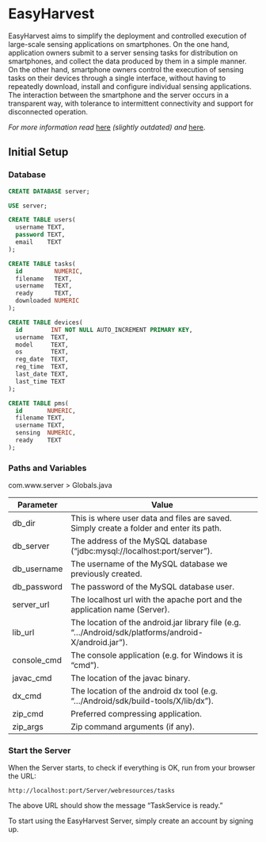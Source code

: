 # EasyHarvest
EasyHarvest aims to simplify the deployment and controlled execution of large-scale sensing applications on smartphones. On the one hand, application owners submit to a server sensing tasks for distribution on smartphones, and collect the data produced by them in a simple manner. On the other hand, smartphone owners control the execution of sensing tasks on their devices through a single interface, without having to repeatedly download, install and configure individual sensing applications. The interaction between the smartphone and the server occurs in a transparent way, with tolerance to intermittent connectivity and support for disconnected operation.

*For more information read* [here](http://www.inf.uth.gr/wp-content/uploads/formidable/Katsomallos_Emmanouil.pdf) *(slightly outdated) and* [here](http://www.inf.uth.gr/wp-content/uploads/formidable/Katsomallos_Emmanouil1.pdf).

## Initial Setup

### Database
```sql
CREATE DATABASE server;
```

```sql
USE server;
```

```sql
CREATE TABLE users(
  username TEXT,
  password TEXT,
  email    TEXT
);
```

```sql
CREATE TABLE tasks(
  id         NUMERIC,
  filename   TEXT,
  username   TEXT,
  ready      TEXT,
  downloaded NUMERIC
);
```

```sql
CREATE TABLE devices(
  id        INT NOT NULL AUTO_INCREMENT PRIMARY KEY,
  username  TEXT,
  model     TEXT,
  os        TEXT,
  reg_date  TEXT,
  reg_time  TEXT,
  last_date TEXT,
  last_time TEXT
);
```

```sql
CREATE TABLE pms(
  id       NUMERIC,
  filename TEXT,
  username TEXT,
  sensing  NUMERIC,
  ready    TEXT
);
```

### Paths and Variables
com.www&#8203;.server > Globals.java

| Parameter     | Value         |
| ------------- | ------------- |
| db_dir        | This is where user data and files are saved. Simply create a folder and enter its path. |
| db_server     | The address of the MySQL database (“jdbc:mysql://localhost:port/server”). |
| db_username   | The username of the MySQL database we previously created. |
| db_password   | The password of the MySQL database user. |
| server_url    | The localhost url with the apache port and the application name (Server). |
| lib_url       | The location of the android.jar library file (e.g. “…/Android/sdk/platforms/android-X/android.jar”). |
| console_cmd   | The console application (e.g. for Windows it is “cmd”). |
| javac_cmd     | The location of the javac binary. |
| dx_cmd        | The location of the android dx tool (e.g. “…/Android/sdk/build-tools/X/lib/dx”). |
| zip_cmd       | Preferred compressing application. |
| zip_args      | Zip command arguments (if any). |

### Start the Server
When the Server starts, to check if everything is OK, run from your browser the URL:

`http://localhost:port/Server/webresources/tasks`

The above URL should show the message “TaskService is ready.”

To start using the EasyHarvest Server, simply create an account by signing up.
